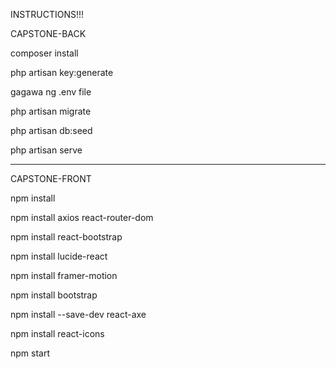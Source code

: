 INSTRUCTIONS!!!


CAPSTONE-BACK

composer install 

php artisan key:generate

gagawa ng .env file

php artisan migrate

php artisan db:seed

php artisan serve


----------------------------------------------------------
CAPSTONE-FRONT

npm install

npm install axios react-router-dom

npm install react-bootstrap

npm install lucide-react

npm install framer-motion

npm install bootstrap

npm install --save-dev react-axe

npm install react-icons

npm start
